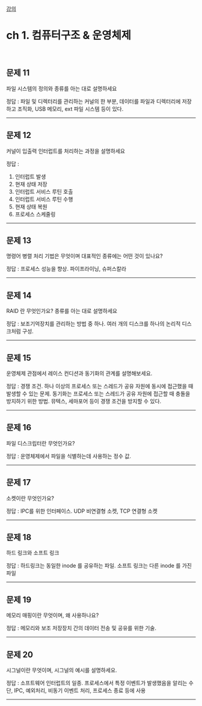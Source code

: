 [강의](https://fastcampus.co.kr/courses/218647/clips/)

# ch 1. 컴퓨터구조 & 운영체제

<br>

## 문제 11

파일 시스템의 정의와 종류를 아는 대로 설명하세요

정답 : 파일 및 디렉터리를 관리하는 커널의 한 부분, 데이터를 파일과 디렉터리에 저장하고 조직화, USB 메모리, ext 파일 시스템 등이 있다.

---

## 문제 12

커널이 입출력 인터럽트를 처리하는 과정을 설명하세요

정답 :

1. 인터럽트 발생
2. 현재 상태 저장
3. 인터럽트 서비스 루틴 호출
4. 인터럽트 서비스 루틴 수행
5. 현재 상태 복원
6. 프로세스 스케줄링

---

## 문제 13

명령어 병렬 처리 기법은 무엇이며 대표적인 종류에는 어떤 것이 있나요?

정답 : 프로세스 성능을 향상. 파이프라이닝, 슈퍼스칼라

---

## 문제 14

RAID 란 무엇인가요? 종류를 아는 대로 설명하세요

정답 : 보조기억장치를 관리하는 방법 중 하나. 여러 개의 디스크를 하나의 논리적 디스크처럼 구성.

---

## 문제 15

운영체제 관점에서 레이스 컨디션과 동기화의 관계를 설명해보세요.

정답 : 경쟁 조건. 하나 이상의 프로세스 또는 스레드가 공유 자원에 동시에 접근했을 때 발생할 수 있는 문제. 동기화는 프로세스 또는 스레드가 공유 자원에 접근할 때 충돌을 방지하기 위한 방법.
뮤텍스, 세마포어 등이 경쟁 조건을 방지할 수 있다.

---

## 문제 16

파일 디스크립터란 무엇인가요?

정답 : 운영체제에서 파일을 식별하는데 사용하는 정수 값.

---

## 문제 17

소켓이란 무엇인가요?

정답 : IPC를 위한 인터페이스. UDP 비연결형 소켓, TCP 연결형 소켓

---

## 문제 18

하드 링크와 소프트 링크

정답 : 하드링크는 동일한 inode 를 공유하는 파일. 소프트 링크는 다른 inode 를 가진 파일

---

## 문제 19

메모리 매핑이란 무엇이며, 왜 사용하나요?

정답 : 메모리와 보조 저장장치 간의 데이터 전송 및 공유를 위한 기술.

---

## 문제 20

시그널이란 무엇이며, 시그널의 예시를 설명하세요.

정답 : 소프트웨어 인터럽트의 일종. 프로세스에서 특정 이벤트가 발생했음을 알리는 수단, IPC, 예외처리, 비동기 이벤트 처리, 프로세스 종료 등에 사용

---